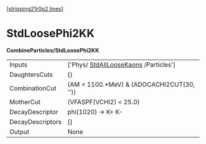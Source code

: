 [[stripping21r0p2 lines]](./stripping21r0p2-index)

# StdLoosePhi2KK

**CombineParticles/StdLoosePhi2KK**

|                  |                                                                               |
|------------------|-------------------------------------------------------------------------------|
| Inputs           | ['Phys/ [StdAllLooseKaons](./stripping21r0p2-stdallloosekaons) /Particles'] |
| DaughtersCuts    | {}                                                                            |
| CombinationCut   | (AM \< 1100.\*MeV) & (ADOCACHI2CUT(30, ''))                                   |
| MotherCut        | (VFASPF(VCHI2) \< 25.0)                                                       |
| DecayDescriptor  | phi(1020) -\> K+ K-                                                           |
| DecayDescriptors | []                                                                          |
| Output           | None                                                                          |

